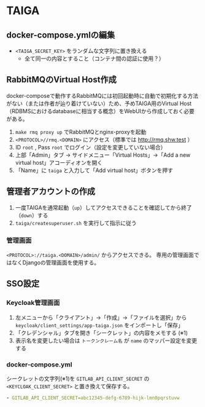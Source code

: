 # TAIGA

## docker-compose.ymlの編集

- `<TAIGA_SECRET_KEY>` をランダムな文字列に置き換える
    - 全て同一の内容とすること（コンテナ間の認証に使用？）

## RabbitMQのVirtual Host作成

docker-composeで動作するRabbitMQには初回起動時に自動で初期化する方法がない（または作者が辿り着けていない）ため、予めTAIGA用のVirtual Host（RDBMSにおけるdatabaseに相当する概念）をWebUIから作成しておく必要がある。

1. `make rmq proxy up` でRabbitMQとnginx-proxyを起動
2. `<PROTOCOL>//rmq.<DOMAIN>` にアクセス（標準では http://rmq.shw.test ）
3. ID `root` , Pass `root` でログイン（設定を変更していない場合）
4. 上部「Admin」タブ → サイドメニュー「Virtual Hosts」→「Add a new virtual host」アコーディオンを開く
5. 「Name」に `taiga` と入力して「Add virtual host」ボタンを押す

## 管理者アカウントの作成

1. 一度TAIGAを通常起動（`up`）してアクセスできることを確認してから終了（`down`）する
2. `taiga/createsuperuser.sh` を実行して指示に従う

### 管理画面

`<PROTOCOL>://taiga.<DOMAIN>/admin/` からアクセスできる。
専用の管理画面ではなくDjangoの管理画面を使用する。

## SSO設定

### Keycloak管理画面

1. 左メニューから「クライアント」→「作成」→「ファイルを選択」から `keycloak/client_settings/app-taiga.json` をインポートし「保存」
2. 「クレデンシャル」タブを開き「シークレット」の内容をメモする (※1)
3. 表示名を変更したい場合は `トークンクレーム名` が `name` のマッパー設定を変更する

### docker-compose.yml

シークレットの文字列(※1)を `GITLAB_API_CLIENT_SECRET` の `<KEYCLOAK_CLIENT_SECRET>` と置き換えて保存する。

```yaml
- GITLAB_API_CLIENT_SECRET=abc12345-defg-6789-hijk-lmn0pqrstuvw
```
